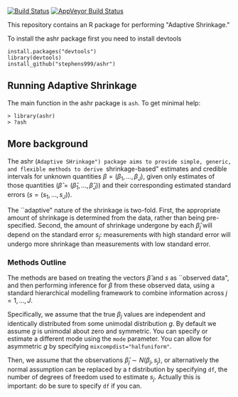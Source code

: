 [![Build Status](https://travis-ci.org/stephens999/ashr.svg)](https://travis-ci.org/stephens999/ashr)
[![AppVeyor Build Status](https://ci.appveyor.com/api/projects/status/github/dcgerard/ashr?branch=master&svg=true)](https://ci.appveyor.com/project/dcgerard/ashr)

This repository contains an R package for performing "Adaptive Shrinkage."

To install the ashr package first you need to install devtools
```
install.packages("devtools")
library(devtools)
install_github("stephens999/ashr")
```

## Running Adaptive Shrinkage

The main function in the ashr package is `ash`. To get minimal help:
```
> library(ashr)
> ?ash
```

## More background

The ashr (``Adaptive SHrinkage") package aims to provide simple, generic, and flexible methods to derive ``shrinkage-based" estimates and credible intervals for unknown quantities $\beta=(\beta_1,\dots,\beta_J)$, given only estimates of those quantities ($\hat\beta=(\hat\beta_1,\dots, \hat\beta_J)$) and their corresponding estimated standard errors ($s=(s_1,\dots,s_J)$).

The ``adaptive" nature of the shrinkage is two-fold. First, the appropriate amount of shrinkage is determined from the data, rather than being pre-specified. Second, the amount of shrinkage undergone by each $\hat\beta_j$ will depend on the standard error $s_j$: measurements with high standard error will undergo more shrinkage than measurements with low standard error.


### Methods Outline

The methods are based on treating the vectors $\hat\beta$
and $s$ as ``observed data", and then performing inference for $\beta$ from these observed data, using a standard hierarchical modelling framework
to combine information across $j=1,\dots,J$.

Specifically, we assume that the true
$\beta_j$ values are independent
and identically distributed from some unimodal distribution $g$.
By default we assume $g$ is unimodal about zero and symmetric.
You can specify or estimate a different mode using the `mode` parameter.
You can allow for asymmetric $g$ by specifying `mixcompdist="halfuniform"`.

Then, we assume that the observations $\hat\beta_j \sim N(\beta_j,s_j)$,
or alternatively the normal assumption can be replaced by a $t$ distribution
by specifying `df`, the number of degrees of freedom used to estimate $s_j$.
Actually this is important: do be sure to specify `df` if you can.
